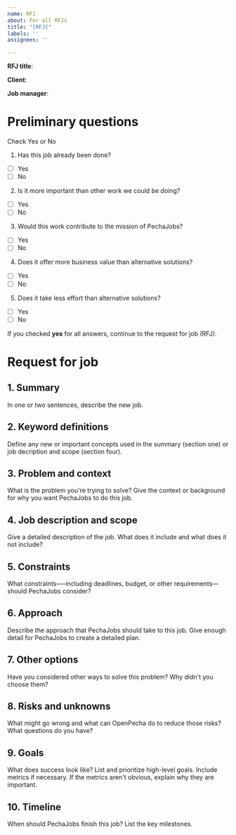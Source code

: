```yaml
---
name: RFJ
about: For all RFJs
title: "[RFJ]"
labels: ''
assignees: ''

---
```


**RFJ title**: 

**Client**: 

**Job manager**: 

# Preliminary questions
Check Yes or No

1. Has this job already been done?
- [ ] Yes
- [ ] No
2. Is it more important than other work we could be doing?
- [ ] Yes
- [ ] No
3. Would this work contribute to the mission of PechaJobs?
- [ ] Yes
- [ ] No
4. Does it offer more business value than alternative solutions?
- [ ] Yes
- [ ] No
5. Does it take less effort than alternative solutions?
- [ ] Yes
- [ ] No

If you checked **yes** for all answers, continue to the request for job (RFJ).

# Request for job

## 1. Summary

In one or two sentences, describe the new job.

## 2. Keyword definitions

Define any new or important concepts used in the summary (section one) or job decription and scope (section four).

## 3. Problem and context

What is the problem you're trying to solve? Give the context or background for why you want PechaJobs to do this job.

## 4. Job description and scope

Give a detailed description of the job. What does it include and what does it not include?

## 5. Constraints

What constraints—–including deadlines, budget, or other requirements––should PechaJobs consider?

## 6. Approach

Describe the approach that PechaJobs should take to this job. Give enough detail for PechaJobs to create a detailed plan.

## 7. Other options

Have you considered other ways to solve this problem? Why didn't you choose them?

## 8. Risks and unknowns

What might go wrong and what can OpenPecha do to reduce those risks? What questions do you have?

## 9. Goals

What does success look like? List and prioritize high-level goals. Include metrics if necessary. If the metrics aren't obvious, explain why they are important.

## 10. Timeline

When should PechaJobs finish this job? List the key milestones.
